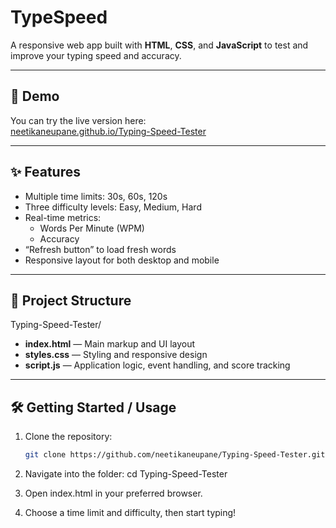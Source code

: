 # TypeSpeed

A responsive web app built with **HTML**, **CSS**, and **JavaScript** to test and improve your typing speed and accuracy.

---

## 🚀 Demo

You can try the live version here:  
[neetikaneupane.github.io/Typing-Speed-Tester](https://neetikaneupane.github.io/Typing-Speed-Tester/)

---

## ✨ Features

- Multiple time limits: 30s, 60s, 120s
- Three difficulty levels: Easy, Medium, Hard 
- Real-time metrics:  
  - Words Per Minute (WPM)  
  - Accuracy  
- “Refresh button” to load fresh words 
- Responsive layout for both desktop and mobile 

---

## 📁 Project Structure
Typing-Speed-Tester/

- **index.html** — Main markup and UI layout  
- **styles.css** — Styling and responsive design  
- **script.js** — Application logic, event handling, and score tracking  

---

## 🛠️ Getting Started / Usage

1. Clone the repository:

   ```bash
   git clone https://github.com/neetikaneupane/Typing-Speed-Tester.git
   
2. Navigate into the folder:
    cd Typing-Speed-Tester
   
4. Open index.html in your preferred browser.

5. Choose a time limit and difficulty, then start typing!

